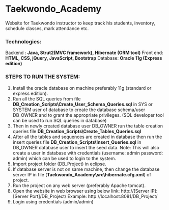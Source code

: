 # Taekwondo_Academy
Website for Taekwondo instructor to keep track his students, inventory, schedule classes, mark attendance etc.

### Technologies: 		
Backend : **Java, Strut2(MVC framework), Hibernate (ORM tool)**
Front end: **HTML, CSS, jQuery, JavaScript, Bootstrap**
Database: **Oracle 11g (Express edition)**


### STEPS TO RUN THE SYSTEM:
1. Install the oracle database on machine preferably 11g (standard or express edition).
2. Run all the SQL queries from file **DB_Creation_Scripts\Create_User_Schema_Queries.sql** in SYS or SYSTEM user of
database to create the database schema/user DB_OWNER and to grant the appropriate privileges. (SQL developer tool can be used to run SQL queries in database)
3. Then in newly created database user DB_OWNER run the table creation queries file **DB_Creation_Scripts\Create_Tables_Queries.sql**
4. After all the tables and sequences are created in database then run the insert queries file **DB_Creation_Scripts\Insert_Queries.sql** in DB_OWNER database user to insert the seed data.
Note: This will also create a user in database with credentials (username: admin password: admin) which can be used to login to the system.
5. Import project folder (DB_Project) in eclipse.
6. If database server is not on same machine, then change the database server IP in file (**Taekwondo_Academy\src\hibernate.cfg.xml**) of project.
7. Run the project on any web server (preferably Apache tomcat).
8. Open the website in web browser using below link:
http://[Server IP]:[Server Port]/DB_Project/
Example: http://localhost:8081/DB_Project/
9. Login using credentials (admin/admin)

